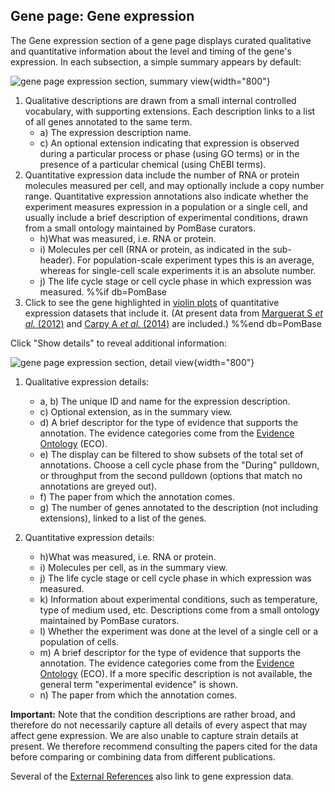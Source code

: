 ## Gene page: Gene expression

The Gene expression section of a gene page displays curated
qualitative and quantitative information about the level and timing of
the gene's expression. In each subsection, a simple summary appears by
default:

![gene page expression section, summary view](assets/gene_page_expression_summary.png "Gene Page: Gene Expression Summary"){width="800"}

1.  Qualitative descriptions are drawn from a small internal controlled
    vocabulary, with supporting extensions. Each description links to a
    list of all genes annotated to the same term.
    - a\) The expression description name.
    - c\) An optional extension indicating that expression is observed
        during a particular process or phase (using GO terms) or in
        the presence of a particular chemical (using ChEBI terms).
2.  Quantitative expression data include the number of RNA or protein
    molecules measured per cell, and may optionally include a copy
    number range. Quantitative expression annotations also indicate
    whether the experiment measures expression in a population or a
    single cell, and usually include a brief description of
    experimental conditions, drawn from a small ontology maintained by
    PomBase curators.
    -   h\)What was measured, i.e. RNA or protein.
    -   i\) Molecules per cell (RNA or protein, as indicated in the sub-header).
        For population-scale experiment types this is an average, whereas for
        single-cell scale experiments it is an absolute number.
    -   j\) The life cycle stage or cell cycle phase in which expression was
        measured.
%%if db=PomBase
3.  Click to see the gene highlighted in [violin
    plots](https://en.wikipedia.org/wiki/Violin_plot) of quantitative
    expression datasets that include it. (At present data from
    [Marguerat S *et al.*
    (2012)](https://www.pombase.org/reference/PMID:23101633) and
    [Carpy A *et al.*
    (2014)](https://www.pombase.org/reference/PMID:24763107) are
    included.)
%%end db=PomBase


Click "Show details" to reveal additional information:

![gene page expression section, detail view](assets/gene_page_expression_details.png "Gene Page: Gene Expression Details"){width="800"}

1.  Qualitative expression details:
    -   a, b\) The unique ID and name for the expression description.
    -   c\) Optional extension, as in the summary view.
    -   d\) A brief descriptor for the type of evidence that supports the
        annotation. The evidence categories come from the 
        [Evidence Ontology](http://www.evidenceontology.org/) (ECO).
    -   e\) The display can be filtered to show subsets of the total set
        of annotations. Choose a cell cycle phase from the "During"
        pulldown, or throughput from the second pulldown (options that
        match no annotations are greyed out).
    -   f\) The paper from which the annotation comes.
    -   g\) The number of genes annotated to the description (not
        including extensions), linked to a list of the genes.

2.  Quantitative expression details:
    -   h\)What was measured, i.e. RNA or protein.
    -   i\) Molecules per cell, as in the summary view.
    -   j\) The life cycle stage or cell cycle phase in which expression was
        measured.
    -   k\) Information about experimental conditions, such as temperature, type
        of medium used, etc. Descriptions come from a small ontology maintained
        by PomBase curators.
    -   l\) Whether the experiment was done at the level of a single cell or a
        population of cells.
    -   m\) A brief descriptor for the type of evidence that supports the
        annotation. The evidence categories come from the 
        [Evidence Ontology](http://www.evidenceontology.org/) (ECO). If a more specific
        description is not available, the general term "experimental evidence"
        is shown.
    -   n\) The paper from which the annotation comes.

**Important:** Note that the condition descriptions are rather broad,
and therefore do not necessarily capture all details of every aspect
that may affect gene expression. We are also unable to capture strain
details at present. We therefore recommend consulting the papers cited
for the data before comparing or combining data from different
publications.

Several of the [External References](/documentation/gene-page-external-references) 
also link to gene expression data.
